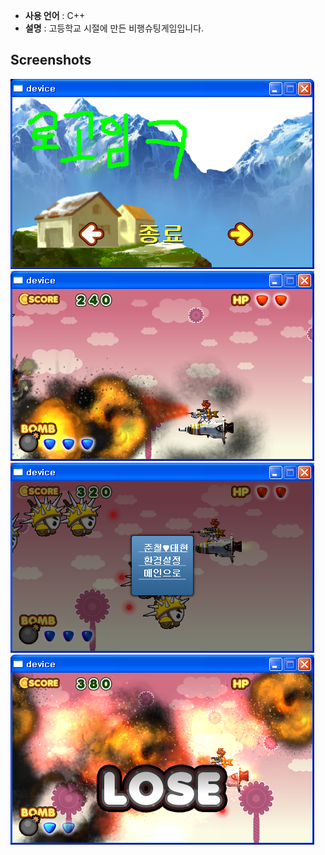 * __사용 언어__ : C++
* __설명__ : 고등학교 시절에 만든 비행슈팅게임입니다.

Screenshots
----
![a](img/prev1.png)<br>
![b](img/prev2.png)<br>
![c](img/prev3.png)<br>
![d](img/prev4.png)

